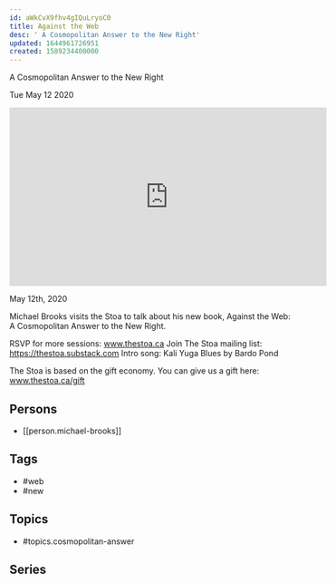```yaml
---
id: aWkCvX9fhv4gIQuLryoC0
title: Against the Web
desc: ' A Cosmopolitan Answer to the New Right'
updated: 1644961726951
created: 1589234400000
---
```



 A Cosmopolitan Answer to the New Right

Tue May 12 2020

<iframe width="560" height="315" src="https://www.youtube.com/embed/B8hoYeYivOw" title="Against the Web: A Cosmopolitan Answer to the New Right w/ Michael Brooks" frameborder="0" allow="accelerometer; autoplay; clipboard-write; encrypted-media; gyroscope; picture-in-picture" allowfullscreen ></iframe>

May 12th, 2020

Michael Brooks visits the Stoa to talk about his new book, Against the Web: A Cosmopolitan Answer to the New Right.

RSVP for more sessions: www.thestoa.ca
Join The Stoa mailing list: https://thestoa.substack.com
Intro song: Kali Yuga Blues by Bardo Pond

The Stoa is based on the gift economy. You can give us a gift here: www.thestoa.ca/gift

## Persons

- [[person.michael-brooks]]

## Tags

- #web
- #new

## Topics

- #topics.cosmopolitan-answer

## Series



